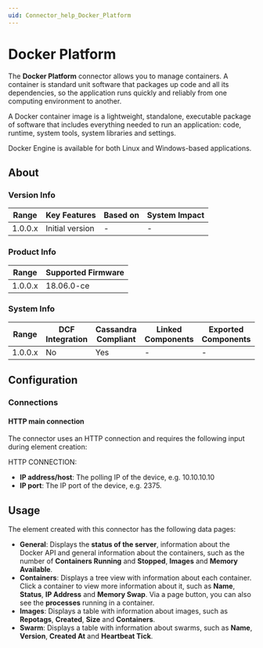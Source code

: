 ```yaml
---
uid: Connector_help_Docker_Platform
---
```


# Docker Platform

The **Docker Platform** connector allows you to manage containers. A container is standard unit software that packages up code and all its dependencies, so the application runs quickly and reliably from one computing environment to another.

A Docker container image is a lightweight, standalone, executable package of software that includes everything needed to run an application: code, runtime, system tools, system libraries and settings.

Docker Engine is available for both Linux and Windows-based applications.

## About

### Version Info

| Range     | Key Features     | Based on     | System Impact     |
|-----------|------------------|--------------|-------------------|
| 1.0.0.x   | Initial version  | -            | -                 |

### Product Info

| Range     | Supported Firmware     |
|-----------|------------------------|
| 1.0.0.x   | 18.06.0-ce             |

### System Info

| Range     | DCF Integration     | Cassandra Compliant     | Linked Components     | Exported Components     |
|-----------|---------------------|-------------------------|-----------------------|-------------------------|
| 1.0.0.x   | No                  | Yes                     | -                     | -                       |

## Configuration

### Connections

#### HTTP main connection

The connector uses an HTTP connection and requires the following input during element creation:

HTTP CONNECTION:

- **IP address/host**: The polling IP of the device, e.g. 10.10.10.10
- **IP port**: The IP port of the device, e.g. 2375.

## Usage

The element created with this connector has the following data pages:

- **General**: Displays the **status of the server**, information about the Docker API and general information about the containers, such as the number of **Containers Running** and **Stopped**, **Images** and **Memory Available**.
- **Containers**: Displays a tree view with information about each container. Click a container to view more information about it, such as **Name**, **Status**, **IP Address** and **Memory Swap**. Via a page button, you can also see the **processes** running in a container.
- **Images**: Displays a table with information about images, such as **Repotags**, **Created**, **Size** and **Containers**.
- **Swarm**: Displays a table with information about swarms, such as **Name**, **Version**, **Created At** and **Heartbeat Tick**.
